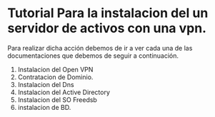 # Tutorial Para la instalacion del un servidor de activos con una vpn.

Para realizar dicha acción debemos de ir a ver cada una de las documentaciones que debemos de seguir a continuación.

1. Instalacion del Open VPN
2. Contratacion de Dominio.
3. Instalacion del Dns
4. Instalacion del Active Directory
5. Instalacion del SO Freedsb
6. instalacion de BD.

